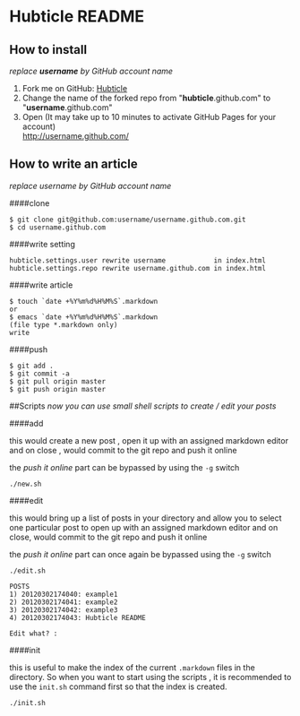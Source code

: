 # Hubticle README

## How to install
*replace **username** by GitHub account name*  
  
1. Fork me on GitHub: [Hubticle](https://github.com/hubticle/hubticle.github.com/) 
2. Change the name of the forked repo from "**hubticle**.github.com" to "**username**.github.com"  
3. Open (It may take up to 10 minutes to activate GitHub Pages for your account)  
    http://username.github.com/  

## How to write an article
*replace username by GitHub account name*  
  
####clone  
  
    $ git clone git@github.com:username/username.github.com.git
    $ cd username.github.com

####write setting  
  
    hubticle.settings.user rewrite username            in index.html
    hubticle.settings.repo rewrite username.github.com in index.html

####write article  
  
    $ touch `date +%Y%m%d%H%M%S`.markdown
    or
    $ emacs `date +%Y%m%d%H%M%S`.markdown
    (file type *.markdown only)
    write

####push  
  
    $ git add .
    $ git commit -a
    $ git pull origin master
    $ git push origin master


##Scripts
*now you can use small shell scripts to create / edit your posts*

####add

this would create a new post , open it up with an assigned markdown editor and on close , would commit to the git repo and push it online

the *push it online* part can be bypassed by using the `-g` switch

	./new.sh
	

####edit

this would bring up a list of posts in your directory and allow you to select one particular post to open up with an assigned markdown editor and on close, would commit to the git repo and push it online

the *push it online* part can once again be bypassed using the `-g` switch


	./edit.sh

	POSTS
	1) 20120302174040: example1
	2) 20120302174041: example2
	3) 20120302174042: example3
	4) 20120302174043: Hubticle README

	Edit what? :

####init

this is useful to make the index of the current `.markdown` files in the directory. So when you want to start using the scripts , it is recommended to use the `init.sh` command first so that the index is created.

	./init.sh